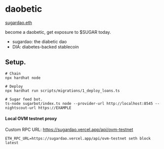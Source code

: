 daobetic
========

[sugardao.eth](http://sugardao.vercel.app)

become a daobetic, get exposure to $SUGAR today.

* sugardao: the diabetic dao
* DIA: diabetes-backed stablecoin


## Setup.

```
# Chain
npx hardhat node

# Deploy
npx hardhat run scripts/migrations/1_deploy_loans.ts

# Sugar feed bot.
ts-node sugarbot/index.ts node --provider-url http://localhost:8545 --nightscout-url https://EXAMPLE
```


#### Local OVM testnet proxy

Custom RPC URL: https://sugardao.vercel.app/api/ovm-testnet

```
ETH_RPC_URL=https://sugardao.vercel.app/api/ovm-testnet seth block latest
```